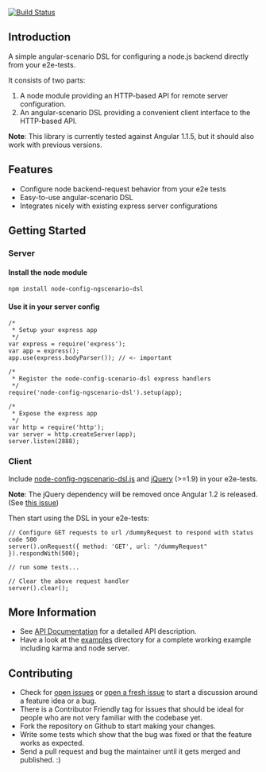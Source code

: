 [![Build Status](https://travis-ci.org/hypoport/node-config-ngscenario-dsl.png)](https://travis-ci.org/hypoport/node-config-ngscenario-dsl.png)

## Introduction

A simple angular-scenario DSL for configuring a node.js backend directly from your e2e-tests. 

It consists of two parts: 

1. A node module providing an HTTP-based API for remote server configuration.
2. An angular-scenario DSL providing a convenient client interface to the HTTP-based API.

__Note__: This library is currently tested against Angular 1.1.5, but it should also work with previous versions.


## Features

- Configure node backend-request behavior from your e2e tests
- Easy-to-use angular-scenario DSL
- Integrates nicely with existing express server configurations

## Getting Started

### Server

#### Install the node module

```
npm install node-config-ngscenario-dsl
```

#### Use it in your server config

```
/*
 * Setup your express app
 */
var express = require('express');
var app = express();
app.use(express.bodyParser()); // <- important

/*
 * Register the node-config-scenario-dsl express handlers
 */
require('node-config-ngscenario-dsl').setup(app);

/*
 * Expose the express app
 */
var http = require('http');
var server = http.createServer(app);
server.listen(2888);
```

### Client

Include [node-config-ngscenario-dsl.js](https://github.com/hypoport/node-config-ngscenario-dsl/blob/master/client-src/node-config-ngscenario-dsl.js) and [jQuery](http://jquery.com) (>=1.9) in your e2e-tests.

__Note__: The jQuery dependency will be removed once Angular 1.2 is released. (See [this issue](https://github.com/hypoport/node-config-ngscenario-dsl/issues/2))

Then start using the DSL in your e2e-tests:

```
// Configure GET requests to url /dummyRequest to respond with status code 500
server().onRequest({ method: 'GET', url: "/dummyRequest" }).respondWith(500);

// run some tests...

// Clear the above request handler
server().clear();

```
## More Information

* See [API Documentation](https://github.com/hypoport/node-config-ngscenario-dsl/wiki/API-Documentation) for a detailed API description.
* Have a look at the [examples](https://github.com/hypoport/node-config-ngscenario-dsl/tree/master/examples) directory for a complete working example including karma and node server.

## Contributing

* Check for [open issues](https://github.com/hypoport/node-config-ngscenario-dsl/issues) or [open a fresh issue](https://github.com/hypoport/node-config-ngscenario-dsl/issues/new) to start a discussion around a feature idea or a bug.
* There is a Contributor Friendly tag for issues that should be ideal for people who are not very familiar with the codebase yet.
* Fork the repository on Github to start making your changes.
* Write some tests which show that the bug was fixed or that the feature works as expected.
* Send a pull request and bug the maintainer until it gets merged and published. :)
